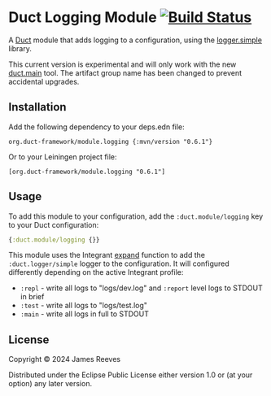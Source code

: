 # Duct Logging Module [![Build Status](https://github.com/duct-framework/module.logging/actions/workflows/test.yml/badge.svg)](https://github.com/duct-framework/logger.simple/actions/workflows/test.yml)

A [Duct][] module that adds logging to a configuration, using the
[logger.simple][] library.

This current version is experimental and will only work with the new
[duct.main][] tool. The artifact group name has been changed to prevent
accidental upgrades.

[duct]: https://github.com/duct-framework/duct
[logger.simple]: https://github.com/duct-framework/logger.simple
[duct.main]: https://github.com/duct-framework/duct.main

## Installation

Add the following dependency to your deps.edn file:

    org.duct-framework/module.logging {:mvn/version "0.6.1"}

Or to your Leiningen project file:

    [org.duct-framework/module.logging "0.6.1"]

## Usage

To add this module to your configuration, add the `:duct.module/logging`
key to your Duct configuration:

```clojure
{:duct.module/logging {}}
```

This module uses the Integrant [expand][] function to add the
`:duct.logger/simple` logger to the configuration. It will configured
differently depending on the active Integrant profile:

- `:repl` - write all logs to "logs/dev.log" and `:report` level logs to
            STDOUT in brief
- `:test` - write all logs to "logs/test.log"
- `:main` - write all logs in full to STDOUT

[expand]: https://github.com/weavejester/integrant#expanding

## License

Copyright © 2024 James Reeves

Distributed under the Eclipse Public License either version 1.0 or (at
your option) any later version.
